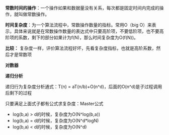 **常数时间的操作**：一个操作如果和数据量没有关系，每次都是固定时间内完成的操作，就叫做常数操作。

**时间复杂度**：为一个算法流程中，常数操作数量的指标。常用O（big O）来表示，具体来说就是在常数操作数量的表达式中只要高阶项，不要低阶项，也不要高阶项的系数，剩下的部分如果计为f(N)，那么时间复杂度为O(f(N))。

**比较：** 复杂度一样，评价算法流程好坏，先看复杂度指标，也就是高阶系数，然后才是常数项

**对数器**

**递归分析**

递归行为复杂度分析通式：T(n) = aT(n/b)+O(n^d)，后面的O(n^d)是子过程调用后剩下的过程

只要满足上面式子都有公式求复杂度：Master公式

- log(b,a) > d的时候，复杂度为O(N^log(b,a))
- log(b,a) = d的时候，复杂度为O(N^d*logN)
- log(b,a) < d的时候，复杂度为O(N^d)

